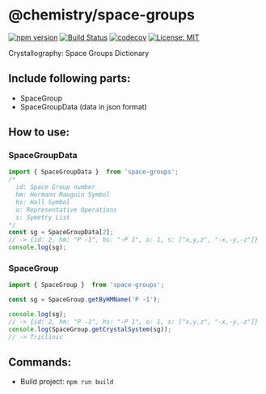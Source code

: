 # @chemistry/space-groups

[![npm version](https://badge.fury.io/js/%40chemistry%2Fspace-groups.svg)](https://badge.fury.io/js/%40chemistry%2Fspace-groups)
[![Build Status](https://travis-ci.com/chemistry/chem-js-lib.svg?branch=master)](https://travis-ci.org/chemistry/chem-js-lib)
[![codecov](https://codecov.io/gh/chemistry/chem-js-lib/branch/master/graph/badge.svg)](https://codecov.io/gh/chemistry/chem-js-lib)
[![License: MIT](https://img.shields.io/badge/License-MIT-yellow.svg)](https://opensource.org/licenses/MIT)

Crystallography: Space Groups Dictionary

## Include following parts:
  * SpaceGroup
  * SpaceGroupData (data in json format)

## How to use:
### SpaceGroupData
```javascript
import { SpaceGroupData }  from 'space-groups';
/*
  id: Space Group number
  hm: Hermann Mauguin Symbol
  hs: Hall Symbol
  o: Representative Operations
  s: Symetry List
*/
const sg = SpaceGroupData[2];
// -> {id: 2, hm: "P -1", hs: "-P 1", o: 1, s: ["x,y,z", "-x,-y,-z"]}
console.log(sg);
```
### SpaceGroup

```javascript
import { SpaceGroup }  from 'space-groups';

const sg = SpaceGroup.getByHMName('P -1');

console.log(sg);
// -> {id: 2, hm: "P -1", hs: "-P 1", o: 1, s: ["x,y,z", "-x,-y,-z"]}
console.log(SpaceGroup.getCrystalSystem(sg));
// -> Triclinic
```

## Commands:
  * Build project: `npm run build`
